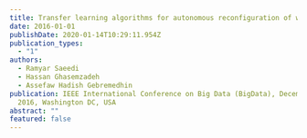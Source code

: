 ```yaml
---
title: Transfer learning algorithms for autonomous reconfiguration of wearable systems
date: 2016-01-01
publishDate: 2020-01-14T10:29:11.954Z
publication_types:
  - "1"
authors:
  - Ramyar Saeedi
  - Hassan Ghasemzadeh
  - Assefaw Hadish Gebremedhin
publication: IEEE International Conference on Big Data (BigData), December 5-8,
  2016, Washington DC, USA
abstract: ""
featured: false
---
```

